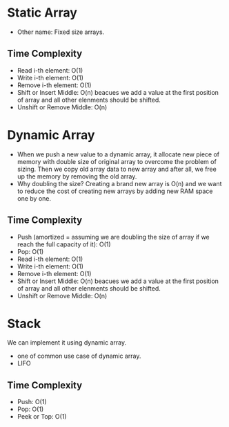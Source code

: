 # Static Array
- Other name: Fixed size arrays.

## Time Complexity
- Read i-th element: O(1)
- Write i-th element: O(1)
- Remove i-th element: O(1)
- Shift or Insert Middle:  O(n) beacues we add a value at the first position of array and all other elenments should be shifted.
- Unshift or Remove Middle: O(n)

# Dynamic Array
- When we push a new value to a dynamic array, it allocate new piece of memory with double size of original array to overcome the problem of sizing. Then we copy old array data to new array and after all, we free up the memory by removing the old array.
- Why doubling the size? Creating a brand new array is O(n) and we want to reduce the cost of creating new arrays by adding new RAM space one by one. 

## Time Complexity
- Push (amortized = assuming we are doubling the size of array if we reach the full capacity of it): O(1)
- Pop: O(1)
- Read i-th element: O(1)
- Write i-th element: O(1)
- Remove i-th element: O(1)
- Shift or Insert Middle:  O(n) beacues we add a value at the first position of array and all other elenments should be shifted.
- Unshift or Remove Middle: O(n)

# Stack
We can implement it using dynamic array.
- one of common use case of dynamic array.
- LIFO

## Time Complexity
- Push: O(1)
- Pop: O(1)
- Peek or Top: O(1)
